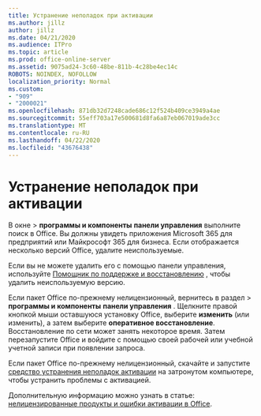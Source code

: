 ```yaml
---
title: Устранение неполадок при активации
ms.author: jillz
author: jillz
ms.date: 04/21/2020
ms.audience: ITPro
ms.topic: article
ms.prod: office-online-server
ms.assetid: 9075ad24-3c60-48be-811b-4c28be4ec14c
ROBOTS: NOINDEX, NOFOLLOW
localization_priority: Normal
ms.custom:
- "909"
- "2000021"
ms.openlocfilehash: 871db32d7248cade686c12f524b409ce3949a4ae
ms.sourcegitcommit: 55eff703a17e500681d8fa6a87eb067019ade3cc
ms.translationtype: MT
ms.contentlocale: ru-RU
ms.lasthandoff: 04/22/2020
ms.locfileid: "43676438"
---
```

# <a name="activation-troubleshooting"></a>Устранение неполадок при активации

В окне \> **программы и компоненты** **панели управления** выполните поиск в Office. Вы должны увидеть приложения Microsoft 365 для предприятий или Майкрософт 365 для бизнеса. Если отображается несколько версий Office, удалите неиспользуемые.
  
Если вы не можете удалить его с помощью панели управления, используйте [Помощник по поддержке и восстановлению](https://aka.ms/SARA-OfficeUninstall-Alchemy) , чтобы удалить неиспользуемую версию.
  
Если пакет Office по-прежнему нелицензионный, вернитесь в раздел \> **программы и компоненты** **панели управления** . Щелкните правой кнопкой мыши оставшуюся установку Office, выберите **изменить** (или изменить), а затем выберите **оперативное восстановление**. Восстановление по сети может занять некоторое время. Затем перезапустите Office и войдите с помощью своей рабочей или учебной учетной записи при появлении запроса.
  
Если пакет Office по-прежнему нелицензионный, скачайте и запустите [средство устранения неполадок активации](https://aka.ms/SARA-OfficeActivation-Alchemy) на затронутом компьютере, чтобы устранить проблемы с активацией.
  
Дополнительную информацию можно узнать в статье: [нелицензированные продукты и ошибки активации в Office](https://support.office.com/article/0d23d3c0-c19c-4b2f-9845-5344fedc4380).
